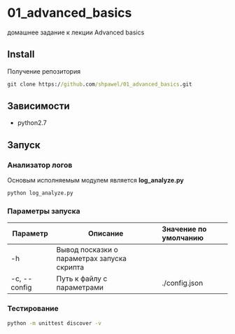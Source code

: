 # 01_advanced_basics
домашнее задание к лекции Advanced basics

## Install
Получение репозитория

```cmd
git clone https://github.com/shpawel/01_advanced_basics.git
```

## Зависимости
- python2.7

## Запуск

### Анализатор логов
Основым исполняемым модулем является **log_analyze.py**
```cmd
python log_analyze.py
```

### Параметры запуска
|Параметр|Описание|Значение по умолчанию|
|--------|--------|:-------------------|
|-h|Вывод посказки о параметрах запуска скрипта|
|-c, --config|Путь к файлу с параметрами| ./config.json |

### Тестирование
```cmd
python -m unittest discover -v
```